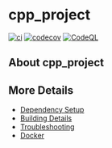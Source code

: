 # cpp_project

[![ci](https://github.com/ayshvab/cpp_project/actions/workflows/ci.yml/badge.svg)](https://github.com/ayshvab/cpp_project/actions/workflows/ci.yml)
[![codecov](https://codecov.io/gh/ayshvab/cpp_project/branch/main/graph/badge.svg)](https://codecov.io/gh/ayshvab/cpp_project)
[![CodeQL](https://github.com/ayshvab/cpp_project/actions/workflows/codeql-analysis.yml/badge.svg)](https://github.com/ayshvab/cpp_project/actions/workflows/codeql-analysis.yml)

## About cpp_project



## More Details

 * [Dependency Setup](README_dependencies.md)
 * [Building Details](README_building.md)
 * [Troubleshooting](README_troubleshooting.md)
 * [Docker](README_docker.md)
